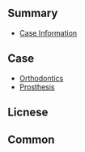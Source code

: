## Summary
* [Case Information](./README.md)

## Case

* [Orthodontics](./ortho/README.md)
* [Prosthesis](./prosthesis/README.md)

## Licnese

## Common
